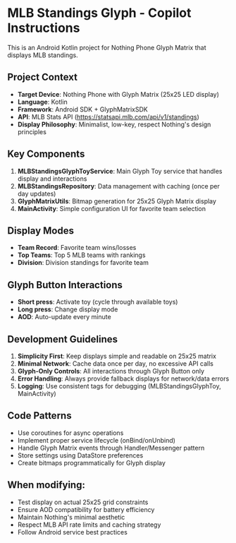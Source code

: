 <!-- Use this file to provide workspace-specific custom instructions to Copilot. For more details, visit https://code.visualstudio.com/docs/copilot/copilot-customization#_use-a-githubcopilotinstructionsmd-file -->

# MLB Standings Glyph - Copilot Instructions

This is an Android Kotlin project for Nothing Phone Glyph Matrix that displays MLB standings.

## Project Context

- **Target Device**: Nothing Phone with Glyph Matrix (25x25 LED display)
- **Language**: Kotlin
- **Framework**: Android SDK + GlyphMatrixSDK
- **API**: MLB Stats API (https://statsapi.mlb.com/api/v1/standings)
- **Display Philosophy**: Minimalist, low-key, respect Nothing's design principles

## Key Components

1. **MLBStandingsGlyphToyService**: Main Glyph Toy service that handles display and interactions
2. **MLBStandingsRepository**: Data management with caching (once per day updates)
3. **GlyphMatrixUtils**: Bitmap generation for 25x25 Glyph Matrix display
4. **MainActivity**: Simple configuration UI for favorite team selection

## Display Modes

- **Team Record**: Favorite team wins/losses
- **Top Teams**: Top 5 MLB teams with rankings
- **Division**: Division standings for favorite team

## Glyph Button Interactions

- **Short press**: Activate toy (cycle through available toys)
- **Long press**: Change display mode
- **AOD**: Auto-update every minute

## Development Guidelines

1. **Simplicity First**: Keep displays simple and readable on 25x25 matrix
2. **Minimal Network**: Cache data once per day, no excessive API calls
3. **Glyph-Only Controls**: All interactions through Glyph Button only
4. **Error Handling**: Always provide fallback displays for network/data errors
5. **Logging**: Use consistent tags for debugging (MLBStandingsGlyphToy, MainActivity)

## Code Patterns

- Use coroutines for async operations
- Implement proper service lifecycle (onBind/onUnbind)
- Handle Glyph Matrix events through Handler/Messenger pattern
- Store settings using DataStore preferences
- Create bitmaps programmatically for Glyph display

## When modifying:

- Test display on actual 25x25 grid constraints
- Ensure AOD compatibility for battery efficiency
- Maintain Nothing's minimal aesthetic
- Respect MLB API rate limits and caching strategy
- Follow Android service best practices
